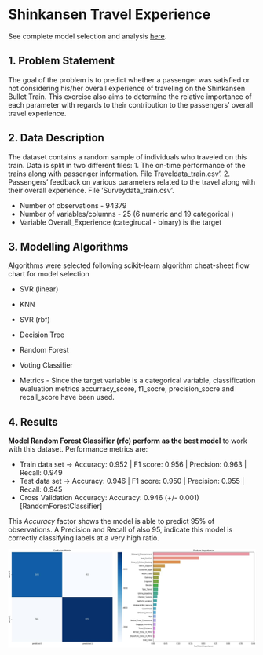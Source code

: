 # Shinkansen Travel Experience

See complete model selection and analysis [here](https://github.com/giomvp/AcademicProjects/blob/767573a322a7e6cb785101cd4c0d3adba1f25e9e/ShinKansenTravelExperience/ShinkansenTravelExperience.ipynb).

## 1. Problem Statement

The goal of the problem is to predict whether a passenger was satisfied or not considering his/her overall experience of traveling on the Shinkansen Bullet Train. This exercise also aims to determine the relative importance of each parameter with regards to their contribution to the passengers’ overall travel experience.

## 2. Data Description

The dataset contains a random sample of individuals who traveled on this train. Data is split in two different files: 1. The on-time performance of the trains along with passenger information. File Traveldata_train.csv’. 2. Passengers’ feedback on various parameters related to the travel along with their overall experience.  File ‘Surveydata_train.csv’.

* Number of observations  - 94379
* Number of variables/columns - 25 (6 numeric and 19 categorical )
* Variable Overall_Experience (categirucal - binary) is the target

## 3. Modelling Algorithms

Algorithms were selected following scikit-learn algorithm cheat-sheet flow chart for model selection

  * SVR (linear)
  * KNN
  * SVR (rbf)
  * Decision Tree
  * Random Forest
  * Voting Classifier

* Metrics - Since the target variable is a categorical variable, classification evaluation metrics accurracy_score, f1_socre, precision_socre and recall_score have been used.

## 4. Results

**Model Random Forest Classifier (rfc) perform as the best model** to work with this dataset. Performance metrics are:

* Train data set ->  Accuracy: 0.952   |   F1 score: 0.956    |    Precision: 0.963    |   Recall: 0.949
* Test data set  ->  Accuracy: 0.946   |   F1 score: 0.950    |    Precision: 0.955    |   Recall: 0.945
* Cross Validation Accuracy: Accuracy: 0.946 (+/- 0.001) [RandomForestClassifier]

This *Accuracy* factor shows the model is able to predict 95% of observations. A Precision and Recall of also 95, indicate this model is correctly classifying labels at a very high ratio.

![Summary Charts](https://github.com/giomvp/AcademicProjects/blob/40973c188cf5a2dbd5574e5ab54c995b0fd0fce3/ShinKansenTravelExperience/imgs/summary_plt.jpg)


